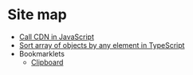 # Site map

- [Call CDN in JavaScript](./call_cdn_in_javascript/index.md)
- [Sort array of objects by any element in TypeScript](./sort_array_of_objects_by_any_element_in_typescript/index.md)
- Bookmarklets
  - [Clipboard](./bookmarklets/clipboard/index.md)
